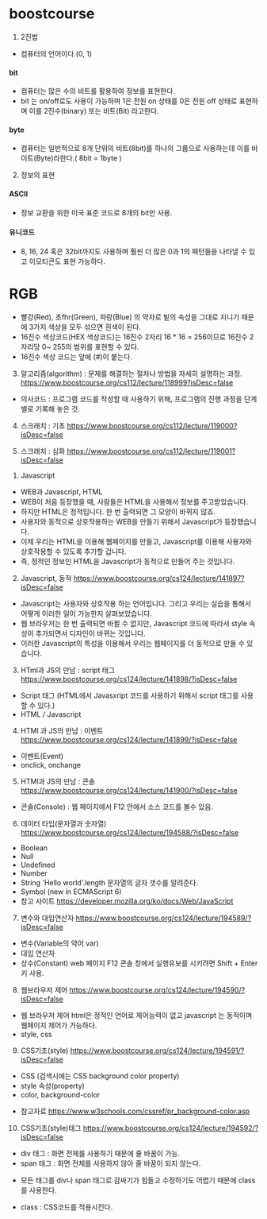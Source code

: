 # boostcourse


1) 2진법<br>
- 컴퓨터의 언어이다.(0, 1)<br>

#### bit
- 컴퓨터는 많은 수의 비트를 활용하여 정보를 표현한다.<br>
- bit 는 on/off로도 사용이 가능하며 1은 전원 on 상태를 0은 전원 off 상태로 표현하며 이를 2진수(binary) 또는 비트(Bit) 라고한다.<br>

#### byte
- 컴퓨터는 일반적으로 8개 단위의 비트(8bit)를 하나의 그룹으로 사용하는데 이를 바이트(Byte)라한다.( 8bit = 1byte )<br>

2) 정보의 표현<br>
#### ASCII<br>
- 정보 교환을 위한 미국 표준 코드로 8개의 bit만 사용.<br>

#### 유니코드<br>
- 8, 16, 24 혹은 32bit까지도 사용하며 훨씬 더 많은 0과 1의 패턴들을 나타낼 수 있고 이모티콘도 표현 가능하다.<br>

# RGB<br>
- 빨강(Red), 초fhr(Green), 파랑(Blue) 의 약자로 빝의 속성을 그대로 지니기 때문에 3가지 색상을 모두 섞으면 흰색이 된다.
- 16진수 색상코드(HEX 색상코드)는 16진수 2자리 16 * 16 = 256이므로 16진수 2자리당 0~ 255의 범위를 표현할 수 있다.
- 16진수 색상 코드는 앞에 (#)이 붙는다.

3) 알고리즘(algorithm) : 문제를 해결하는 절차나 방법을 자세히 설명하는 과정.
https://www.boostcourse.org/cs112/lecture/118999?isDesc=false

- 의사코드 : 프로그램 코드를 작성할 때 사용하기 위해, 프로그램의 진행 과정을 단계별로 기록해 놓은 것.

4) 스크래치 : 기초 
https://www.boostcourse.org/cs112/lecture/119000?isDesc=false

5) 스크래치 : 심화
https://www.boostcourse.org/cs112/lecture/119001?isDesc=false


1. Javascript
- WEB과 Javascript, HTML
- WEB이 처음 등장했을 때, 사람들은 HTML을 사용해서 정보를 주고받았습니다.
- 하지만 HTML은 정적입니다. 한 번 출력되면 그 모양이 바뀌지 않죠.
- 사용자와 동적으로 상호작용하는 WEB을 만들기 위해서 Javascript가 등장했습니다.
- 이제 우리는 HTML을 이용해 웹페이지를 만들고, Javascript를 이용해 사용자와 상호작용할 수 있도록 추가할 겁니다.
- 즉, 정적인 정보인 HTML을 Javascript가 동적으로 만들어 주는 것입니다.

2. Javascript, 동적 https://www.boostcourse.org/cs124/lecture/141897?isDesc=false
- Javascript는 사용자와 상호작용 하는 언어입니다. 그리고 우리는 실습을 통해서 어떻게 이러한 일이 가능한지 살펴보았습니다. 
- 웹 브라우저는 한 번 출력되면 바뀔 수 없지만, Javascript 코드에 따라서 style 속성이 추가되면서 디자인이 바뀌는 것입니다.
- 이러한 Javascript의 특성을 이용해서 우리는 웹페이지를 더 동적으로 만들 수 있습니다.

3. HTml과 JS의 만남 : script 태그 https://www.boostcourse.org/cs124/lecture/141898/?isDesc=false
- Script 태그 (HTML에서 Javasxript 코드를 사용하기 위해서 script 태그를 사용할 수 있다.)
- HTML / Javascript

4. HTMl 과 JS의 만남 : 이벤트 https://www.boostcourse.org/cs124/lecture/141899/?isDesc=false
- 이벤트(Event)
- onclick, onchange

5. HTMl과 JS의 만남 : 콘솔 https://www.boostcourse.org/cs124/lecture/141900/?isDesc=false
- 콘솔(Console) : 웹 페이지에서 F12 안에서 소스 코드를 볼수 있음.

6. 데이터 타입(문자열과 숫자열) https://www.boostcourse.org/cs124/lecture/194588/?isDesc=false
- Boolean
- Null
- Undefined
- Number
- String 'Hello world'.length 문자열의 글자 갯수를 알려준다.
- Symbol (new in ECMAScript 6)
- 참고 사이트 https://developer.mozilla.org/ko/docs/Web/JavaScript

7. 변수와 대입연산자 https://www.boostcourse.org/cs124/lecture/194589/?isDesc=false
- 변수(Variable의 약어 var)
- 대입 연산자
- 상수(Constant)
web 페이지 F12 콘솔 창에서 실행유보를 시키려면 Shift + Enter 키 사용.

8. 웹브라우저 제어 https://www.boostcourse.org/cs124/lecture/194590/?isDesc=false
- 웹 브라우저 제어 html은 정적인 언어로 제어능력이 없고 javascript 는 동적이며 웹페이지 제어가 가능하다.
- style, css

9. CSS기초(style) https://www.boostcourse.org/cs124/lecture/194591/?isDesc=false
- CSS (검색시에는 CSS background color property)
- style 속성(property)
- color, background-color
* 참고자료 https://www.w3schools.com/cssref/pr_background-color.asp

10. CSS기초(style)태그 https://www.boostcourse.org/cs124/lecture/194592/?isDesc=false
- div 태그 : 화면 전체를 사용하기 때문에 줄 바꿈이 가능.
- span 태그 : 화면 전체를 사용하지 않아 줄 바꿈이 되지 않는다.
* 모든 태그를 div나 span 태그로 감싸기가 힘들고 수정하기도 어렵기 때문에 class를 사용한다.
- class : CSS코드를 적용시킨다.

